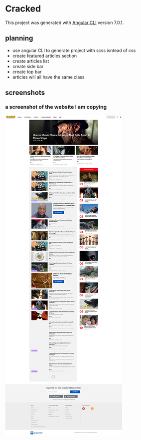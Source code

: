 # Cracked

This project was generated with [Angular CLI](https://github.com/angular/angular-cli) version 7.0.1.

## planning

  * use angular CLI to generate project with scss isntead of css
  * create featured articles section
  * create articles list
  * create side bar
  * create top bar
  * articles will all have the same class


## screenshots

### a screenshot of the website I am copying
![screenshot of cracked.com](cracked.jpg)
